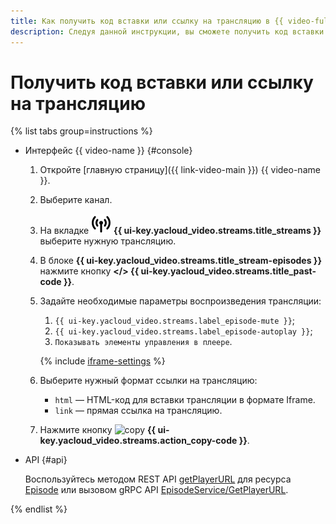 ```yaml
---
title: Как получить код вставки или ссылку на трансляцию в {{ video-full-name }}
description: Следуя данной инструкции, вы сможете получить код вставки или ссылку на трансляцию {{ video-full-name }}.
---
```


# Получить код вставки или ссылку на трансляцию

{% list tabs group=instructions %}

- Интерфейс {{ video-name }} {#console}

  1. Откройте [главную страницу]({{ link-video-main }}) {{ video-name }}.
  1. Выберите канал.
  1. На вкладке ![image](../../../_assets/console-icons/antenna-signal.svg) **{{ ui-key.yacloud_video.streams.title_streams }}** выберите нужную трансляцию.
  1. В блоке **{{ ui-key.yacloud_video.streams.title_stream-episodes }}** нажмите кнопку **</> {{ ui-key.yacloud_video.streams.title_past-code }}**.

  1. Задайте необходимые параметры воспроизведения трансляции:

      1. `{{ ui-key.yacloud_video.streams.label_episode-mute }}`;
      1. `{{ ui-key.yacloud_video.streams.label_episode-autoplay }}`;
      1. `Показывать элементы управления в плеере`.

      {% include [iframe-settings](../../../_includes/video/iframe-settings.md) %}

  1. Выберите нужный формат ссылки на трансляцию:

      * `html` — HTML-код для вставки трансляции в формате Iframe.
      * `link` — прямая ссылка на трансляцию.

  1. Нажмите кнопку ![copy](../../../_assets/console-icons/copy.svg) **{{ ui-key.yacloud_video.streams.action_copy-code }}**.

- API {#api}

  Воспользуйтесь методом REST API [getPlayerURL](../../api-ref/Episode/getPlayerURL.md) для ресурса [Episode](../../api-ref/Episode/index.md) или вызовом gRPC API [EpisodeService/GetPlayerURL](../../api-ref/grpc/Episode/getPlayerURL.md).

{% endlist %}
